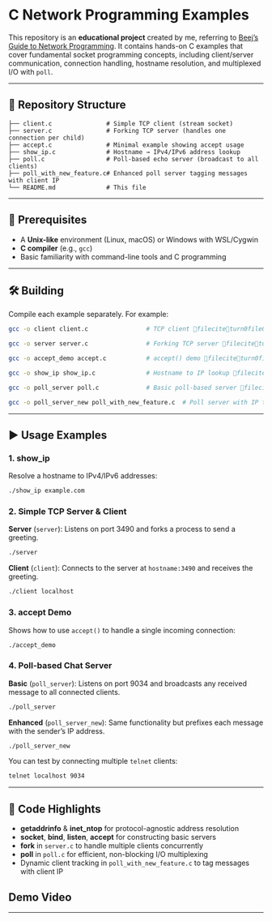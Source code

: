 # C Network Programming Examples

This repository is an **educational project** created by me, referring to [Beej’s Guide to Network Programming](https://beej.us/guide/bgnet/html/). It contains hands-on C examples that cover fundamental socket programming concepts, including client/server communication, connection handling, hostname resolution, and multiplexed I/O with `poll`.

---

## 📁 Repository Structure

```
├── client.c               # Simple TCP client (stream socket)
├── server.c               # Forking TCP server (handles one connection per child)
├── accept.c               # Minimal example showing accept usage
├── show_ip.c              # Hostname → IPv4/IPv6 address lookup
├── poll.c                 # Poll-based echo server (broadcast to all clients)
├── poll_with_new_feature.c# Enhanced poll server tagging messages with client IP
└── README.md              # This file
```

---

## 🔧 Prerequisites

* A **Unix-like** environment (Linux, macOS) or Windows with WSL/Cygwin
* **C compiler** (e.g., `gcc`)
* Basic familiarity with command-line tools and C programming

---

## 🛠 Building

Compile each example separately. For example:

```bash
gcc -o client client.c                # TCP client fileciteturn0file0
```

```bash
gcc -o server server.c                # Forking TCP server fileciteturn0file3
```

```bash
gcc -o accept_demo accept.c           # accept() demo fileciteturn0file4
```

```bash
gcc -o show_ip show_ip.c              # Hostname to IP lookup fileciteturn0file6
```

```bash
gcc -o poll_server poll.c             # Basic poll-based server fileciteturn0file1
```

```bash
gcc -o poll_server_new poll_with_new_feature.c  # Poll server with IP tagging fileciteturn0file2
```

---

## ▶️ Usage Examples

### 1. show\_ip

Resolve a hostname to IPv4/IPv6 addresses:

```bash
./show_ip example.com
```

### 2. Simple TCP Server & Client

**Server** (`server`): Listens on port 3490 and forks a process to send a greeting.

```bash
./server
```

**Client** (`client`): Connects to the server at `hostname:3490` and receives the greeting.

```bash
./client localhost
```

### 3. accept Demo

Shows how to use `accept()` to handle a single incoming connection:

```bash
./accept_demo
```

### 4. Poll-based Chat Server

**Basic** (`poll_server`): Listens on port 9034 and broadcasts any received message to all connected clients.

```bash
./poll_server
```

**Enhanced** (`poll_server_new`): Same functionality but prefixes each message with the sender’s IP address.

```bash
./poll_server_new
```

You can test by connecting multiple `telnet` clients:

```bash
telnet localhost 9034
```

---

## 📝 Code Highlights

* **getaddrinfo** & **inet\_ntop** for protocol-agnostic address resolution
* **socket**, **bind**, **listen**, **accept** for constructing basic servers
* **fork** in `server.c` to handle multiple clients concurrently
* **poll** in `poll.c` for efficient, non-blocking I/O multiplexing
* Dynamic client tracking in `poll_with_new_feature.c` to tag messages with client IP

## Demo Video



---
